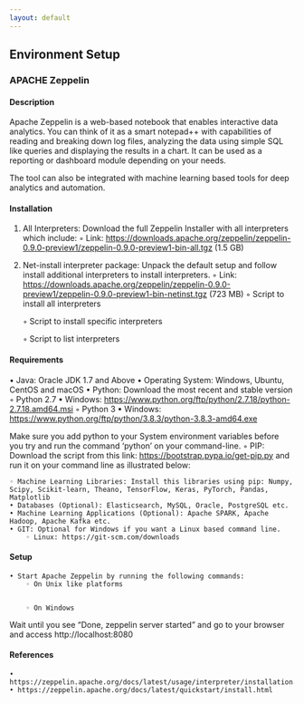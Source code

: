 ```yaml
---
layout: default
---
```


## Environment Setup

### APACHE Zeppelin
#### Description
Apache Zeppelin is a web-based notebook that enables interactive data analytics. You can think of it as a smart notepad++ with capabilities of reading and breaking down log files, analyzing the data using simple SQL like queries and displaying the results in a chart. It can be used as a reporting or dashboard module depending on your needs.

The tool can also be integrated with machine learning based tools for deep analytics and automation.

#### Installation
1. All Interpreters:  Download the full Zeppelin Installer with all interpreters which include: 
    ◦ Link: https://downloads.apache.org/zeppelin/zeppelin-0.9.0-preview1/zeppelin-0.9.0-preview1-bin-all.tgz  (1.5 GB)
2. Net-install interpreter package: Unpack the default setup and follow install additional interpreters to install interpreters. 
    ◦ Link: https://downloads.apache.org/zeppelin/zeppelin-0.9.0-preview1/zeppelin-0.9.0-preview1-bin-netinst.tgz (723 MB)
    ◦ Script to install all interpreters

    ◦ Script to install specific interpreters

    ◦ Script to list interpreters


#### Requirements
 • Java: Oracle JDK 1.7 and Above
 • Operating System: Windows, Ubuntu, CentOS and macOS
 • Python: Download the most recent and stable version
    ◦ Python 2.7
       ▪ Windows:  https://www.python.org/ftp/python/2.7.18/python-2.7.18.amd64.msi 
    ◦ Python 3
        ▪ Windows: https://www.python.org/ftp/python/3.8.3/python-3.8.3-amd64.exe 

  Make sure you add python to your System environment variables before you try and run the command ‘python’ on your command-line.
    ◦ PIP: Download the script from this link: https://bootstrap.pypa.io/get-pip.py and run it on your command line as illustrated below:

    ◦ Machine Learning Libraries: Install this libraries using pip: Numpy, Scipy, Scikit-learn, Theano, TensorFlow, Keras, PyTorch, Pandas, Matplotlib
    • Databases (Optional): Elasticsearch, MySQL, Oracle, PostgreSQL etc.
    • Machine Learning Applications (Optional): Apache SPARK, Apache Hadoop, Apache Kafka etc.
    • GIT: Optional for Windows if you want a Linux based command line.
        ◦ Linux: https://git-scm.com/downloads 

#### Setup
    • Start Apache Zeppelin by running the following commands:
        ◦ On Unix like platforms


        ◦ On Windows

Wait until you see “Done, zeppelin server started” and go to your browser and access http://localhost:8080 

#### References
    • https://zeppelin.apache.org/docs/latest/usage/interpreter/installation.html 
    • https://zeppelin.apache.org/docs/latest/quickstart/install.html 

